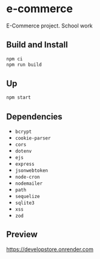 # e-commerce

E-Commerce project. School work

## Build and Install

```bash
npm ci
npm run build
```

## Up

```bash
npm start
```

## Dependencies

- `bcrypt`
- `cookie-parser`
- `cors`
- `dotenv`
- `ejs`
- `express`
- `jsonwebtoken`
- `node-cron`
- `nodemailer`
- `path`
- `sequelize`
- `sqlite3`
- `xss`
- `zod`

## Preview

https://developstore.onrender.com
